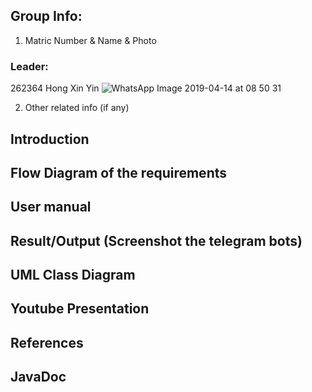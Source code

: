 ## Group Info:
1. Matric Number & Name & Photo

### Leader:
262364
Hong Xin Yin
![WhatsApp Image 2019-04-14 at 08 50 31](https://user-images.githubusercontent.com/57511123/81772609-e4498a80-9518-11ea-897e-cfc79033732f-small.jpeg)


2. Other related info (if any)

## Introduction
## Flow Diagram of the requirements
## User manual
## Result/Output (Screenshot the telegram bots)
## UML Class Diagram
## Youtube Presentation
## References
## JavaDoc
